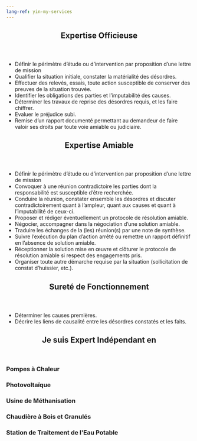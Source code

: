 ```yaml
---
lang-ref: yin-my-services
---
```

<section id="expertise-officieuse">
    <header class="major">
        <h2>Expertise Officieuse</h2>
    </header>
    <ul>
        <li>Définir le périmètre d’étude ou d’intervention par proposition d’une lettre de mission</li>
        <li>Qualifier la situation initiale, constater la matérialité des désordres.</li>
        <li>Effectuer des relevés, essais, toute action susceptible de conserver des preuves de la situation trouvée.</li>
        <li>Identifier les obligations des parties et l’imputabilité des causes.</li>
        <li>Déterminer les travaux de reprise des désordres requis, et les faire chiffrer.</li>
        <li>Evaluer le préjudice subi.</li>
        <li>Remise d’un rapport documenté permettant au demandeur de faire valoir ses droits par toute voie amiable ou judiciaire.</li>
    </ul>
</section>

<section id="expertise-amiable">
    <header class="major">
        <h2>Expertise Amiable</h2>
    </header>
    <ul>
        <li>Définir le périmètre d’étude ou d’intervention par proposition d’une lettre de mission</li>
        <li>Convoquer à une réunion contradictoire les parties dont la responsabilité est susceptible d’être recherchée.</li>
        <li>Conduire la réunion, constater ensemble les désordres et discuter contradictoirement quant à l’ampleur, quant aux causes et quant à l’imputabilité de ceux-ci.</li>
        <li>Proposer et rédiger éventuellement un protocole de résolution amiable.</li>
        <li>Négocier, accompagner dans la négociation d’une solution amiable.</li>
        <li>Traduire les échanges de la (les) réunion(s) par une note de synthèse.</li>
        <li>Suivre l’exécution du plan d’action arrêté ou remettre un rapport définitif en l’absence de solution amiable.</li>
        <li>Réceptionner la solution mise en œuvre et clôturer le protocole de résolution amiable si respect des engagements pris.</li>
        <li>Organiser toute autre démarche requise par la situation (sollicitation de constat d’huissier, etc.).</li>
    </ul>
</section>

<section id="surete-de-fonctionnement">
    <header class="major">
        <h2>Sureté de Fonctionnement</h2>
    </header>
    <ul>
        <li>Déterminer les causes premières.</li>
        <li>Décrire les liens de causalité entre les désordres constatés et les faits.</li>
    </ul>
</section>

<section id="expertise">
    <header class="major">
        <h2>Je suis Expert Indépendant en</h2>
    </header>
    <div class="features">
        <article>
            <span class="icon fa-signal"></span>
            <div class="content">
                <h3>Pompes à Chaleur</h3>
            </div>
        </article>
        <article>
            <span class="icon fa-signal"></span>
            <div class="content">
                <h3>Photovoltaïque</h3>
            </div>
        </article>
        <article>
            <span class="icon fa-signal"></span>
            <div class="content">
                <h3>Usine de Méthanisation</h3>
            </div>
        </article>
        <article>
            <span class="icon fa-signal"></span>
            <div class="content">
                <h3>Chaudière à Bois et Granulés</h3>
            </div>
        </article>
        <article>
            <span class="icon fa-signal"></span>
            <div class="content">
                <h3>Station de Traitement de l'Eau Potable</h3>
            </div>
        </article>
    </div>
</section>
